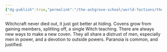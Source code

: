 ```yaml
---
{"dg-publish":true,"permalink":"/the-ashgrove-school/world-factions/the-covens/"}
---
```


Witchcraft never died out, it just got better at hiding. Covens grow from gaining members, splitting off, a single Witch teaching. There are always new ways to make a new coven. They all share a distrust of men, especially men in power, and a devotion to outside powers. Paranoia is common, and justified.
